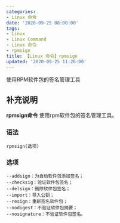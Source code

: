 ```yaml
---
categories:
- Linux 命令
date: '2020-09-25 08:00:00'
tags:
- Linux
- Linux Command
- Linux 命令
- rpmsign
title: 【Linux 命令】rpmsign
updated: '2020-09-25 11:26:00'
---
```


使用RPM软件包的签名管理工具

## 补充说明

**rpmsign命令** 使用rpm软件包的签名管理工具。

###  语法

```shell
rpmsign(选项)
```

###  选项

```shell
--addsign：为自动软件包添加签名；
--checksig：验证软件包签名；
--delsign：删除软件包签名；
--import：导入公钥；
--resign：重新签名软件包；
--nodigest：不验证软件包摘要；
--nosignature：不验证软件包签名。
```


